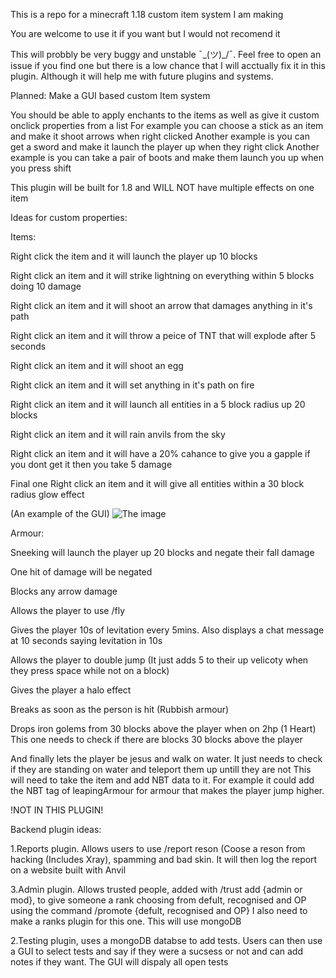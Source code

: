 This is a repo for a minecraft 1.18 custom item system I am making

You are welcome to use it if you want but I would not recomend it

This will probbly be very buggy and unstable ¯\_(ツ)_/¯. Feel free to open an issue if you find one but there is a low chance that I will acctually fix it in this plugin. Although it will help me with future plugins and systems.

Planned:
Make a GUI based custom Item system

You should be able to apply enchants to the items as well as give it custom onclick properties from a list
For example you can choose a stick as an item and make it shoot arrows when right clicked
Another example is you can get a sword and make it launch the player up when they right click
Another example is you can take a pair of boots and make them launch you up when you press shift

This plugin will be built for 1.8 and WILL NOT have multiple effects on one item

Ideas for custom properties:

Items:

Right click the item and it will launch the player up 10 blocks

Right click an item and it will strike lightning on everything within 5 blocks doing 10 damage

Right click an item and it will shoot an arrow that damages anything in it's path

Right click an item and it will throw a peice of TNT that will explode after 5 seconds

Right click an item and it will shoot an egg

Right click an item and it will set anything in it's path on fire

Right click an item and it will launch all entities in a 5 block radius up 20 blocks

Right click an item and it will rain anvils from the sky

Right click an item and it will have a 20% cahance to give you a gapple if you dont get it then you take 5 damage

Final one Right click an item and it will give all entities within a 30 block radius glow effect

(An example of the GUI)
![The image](https://github.com/SylusSquared7/customItemSystem/tree/main/Images/ItemDemo.png?raw=true)

Armour:

Sneeking will launch the player up 20 blocks and negate their fall damage

One hit of damage will be negated

Blocks any arrow damage

Allows the player to use /fly

Gives the player 10s of levitation every 5mins. Also displays a chat message at 10 seconds saying levitation in 10s

Allows the player to double jump (It just adds 5 to their up velicoty when they press space while not on a block)

Gives the player a halo effect

Breaks as soon as the person is hit (Rubbish armour)

Drops iron golems from 30 blocks above the player when on 2hp (1 Heart) This one needs to check if there are blocks 30 blocks above the player

And finally lets the player be jesus and walk on water. It just needs to check if they are standing on water and teleport them up untill they are not This will need to take the item and add NBT data to it. For example it could add the NBT tag of leapingArmour for armour that makes the player jump higher.


!NOT IN THIS PLUGIN!

Backend plugin ideas:

1.Reports plugin. Allows users to use /report reson (Coose a reson from hacking (Includes Xray), spamming and bad skin. It will then log the report on a website built with Anvil

3.Admin plugin. Allows trusted people, added with /trust add {admin or mod}, to give someone a rank choosing from defult, recognised and OP using the command /promote {defult, recognised and OP} I also need to make a ranks plugin for this one. This will use mongoDB

2.Testing plugin, uses a mongoDB databse to add tests. Users can then use a GUI to select tests and say if they were a sucsess or not and can add notes if they want. The GUI will dispaly all open tests
